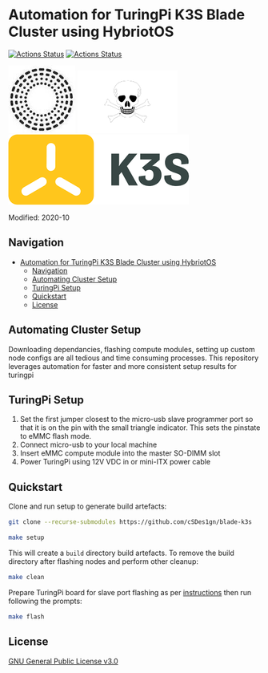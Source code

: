 # Automation for TuringPi K3S Blade Cluster using HybriotOS
[![Actions Status](https://github.com/cSDes1gn/blade-k3s/workflows/yaml-lint/badge.svg)](https://github.com/cSDes1gn/blade-k3s/actions) [![Actions Status](https://github.com/cSDes1gn/blade-k3s/workflows/shellcheck/badge.svg)](https://github.com/cSDes1gn/blade-k3s/actions)

![img](docs/img/tp.jpeg) ![img](docs/img/logo_tr.png)![img](docs/img/k3s.png) 

Modified: 2020-10

## Navigation
- [Automation for TuringPi K3S Blade Cluster using HybriotOS](#automation-for-turingpi-k3s-blade-cluster-using-hybriotos)
  - [Navigation](#navigation)
  - [Automating Cluster Setup](#automating-cluster-setup)
  - [TuringPi Setup](#turingpi-setup)
  - [Quickstart](#quickstart)
  - [License](#license)

## Automating Cluster Setup

Downloading dependancies, flashing compute modules, setting up custom node configs are all tedious and time consuming processes. This repository leverages automation for faster and more consistent setup results for turingpi 

## TuringPi Setup
1. Set the first jumper closest to the micro-usb slave programmer port so that it is on the pin with the small triangle indicator. This sets the pinstate to eMMC flash mode. 
2. Connect micro-usb to your local machine
3. Insert eMMC compute module into the master SO-DIMM slot
4. Power TuringPi using 12V VDC in or mini-ITX power cable

## Quickstart
Clone and run setup to generate build artefacts:
```bash
git clone --recurse-submodules https://github.com/cSDes1gn/blade-k3s
```
```bash
make setup
```
This will create a `build` directory build artefacts. To remove the build directory after flashing nodes and perform other cleanup:
```bash
make clean
```
Prepare TuringPi board for slave port flashing as per [instructions](#turingpi-setup) then run following the prompts:
```bash
make flash
```

## License
[GNU General Public License v3.0](#LICENSE)



